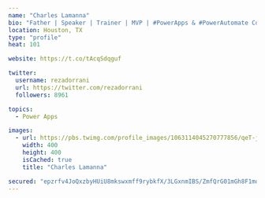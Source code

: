 ```yaml
---
name: "Charles Lamanna"
bio: "Father | Speaker | Trainer | MVP | #PowerApps & #PowerAutomate Community Super User | YouTuber Right-pointing triangle http://youtube.com/c/rezadorrani | Learn - Share - Clockwise rightwards and leftwards open circle arrows"
location: Houston, TX
type: "profile"
heat: 101

website: https://t.co/tAcqSdqguf

twitter:
  username: rezadorrani
  url: https://twitter.com/rezadorrani
  followers: 8961

topics:
  - Power Apps

images:
  - url: https://pbs.twimg.com/profile_images/1063114045270777856/qeT-jpWr_400x400.jpg
    width: 400
    height: 400
    isCached: true
    title: "Charles Lamanna"

secured: "epzrfv4JoQxzbyHUiU8mkswxmff9rybkfX/3LGxnmIBS/ZmfQrG01mGh8F1mqVRxZqvzBFNIxOR2L1lvMWbgM5Y0irDCwY7NzLjNg4RnhVJV2c4NfuE19Ijps829eOo9r3WEa1Rs4+f53VNlyWkF7kXun8hDHiPlq+EXuy8XBbphSaV3utV3/O3S6LYjk7RmaL9YO/Gk0lSA3WrTvn36OIi23VXXyQTCWxYE5Xw/qtd19JiV8oEhVHZj1tpNE8XaB7rPWM369bvGYwpi5xG06R6u3UpT2WJXqn51ABdr16U8sf5qAVGKyuu9d3ANciGNJWV91Vx0NSFy6gljOC1RPtbdJnju1nUdXoxderZdZhx70hdHsiD029cbPm8yhbnZ0aEF8aM4mFgUZ4wyM8ogsz+QlrJY/C0jrK0nXbJu3ME=;wkp89JC4wPNP6iL0HQ4+UQ=="
---
```


